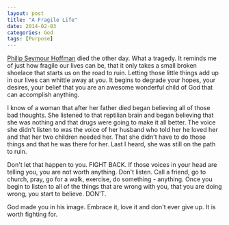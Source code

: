 ```yaml
---
layout: post
title: "A Fragile Life"
date: 2014-02-03
categories: God
tags: [Purpose]
---
```


[Philip Seymour Hoffman](http://www.npr.org/2014/02/02/270637235/philip-seymour-hoffman-an-uncanny-actor-of-stage-and-screen "Philip Seymour Hoffman Passes") died the other day.  What a tragedy. It reminds me of just how fragile our lives can be, that it only takes a small broken shoelace that starts us on the road to ruin.  Letting those little things add up in our lives can whittle away at you.  It begins to degrade your hopes, your desires, your belief that you are an awesome wonderful child of God that can accomplish anything.  

I know of a woman that after her father died began believing all of those bad thoughts.  She listened to that reptilian brain and began believing that she was nothing and that drugs were going to make it all better.  The voice she didn't listen to was the voice of her husband who told her he loved her and that her two children needed her. That she didn't have to do those things and that he was there for her.  Last I heard, she was still on the path to ruin.  

Don't let that happen to you.  FIGHT BACK.  If those voices in your head are telling you, you are not worth anything.  Don't listen.  Call a friend, go to church, pray, go for a walk, exercise, do something - anything.  Once you begin to listen to all of the things that are wrong with you, that you are doing wrong, you start to believe.  DON'T.  

God made you in his image.  Embrace it, love it and don't ever give up.  It is worth fighting for.  